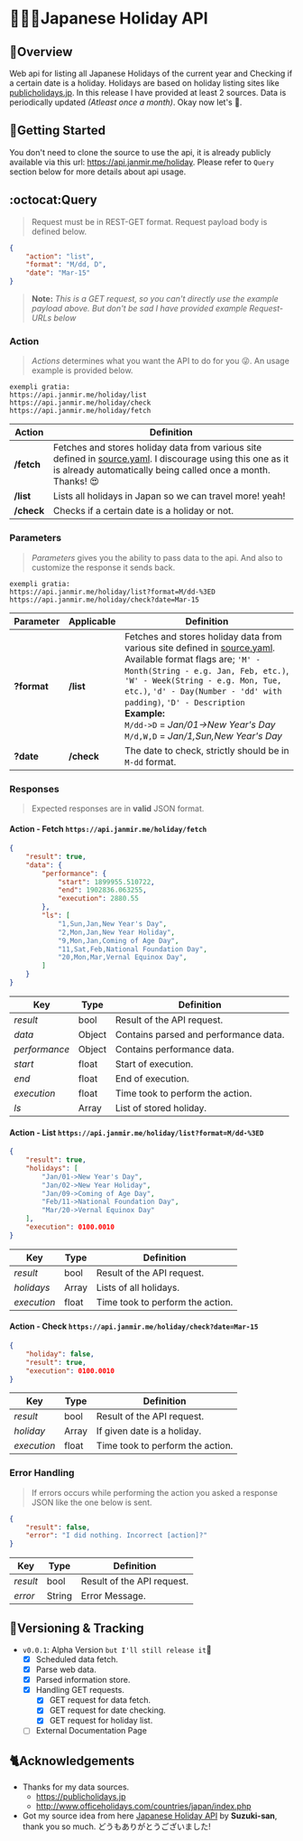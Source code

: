 # :maple_leaf::japan::japanese_castle:Japanese Holiday API
## :mount_fuji:Overview
Web api for listing all Japanese Holidays of the current year and Checking if a certain date is a holiday.
Holidays are based on holiday listing sites like [publicholidays.jp](https://publicholidays.jp). In this release I have provided at least 2 sources. 
Data is periodically updated *(Atleast once a month)*. Okay now let's :bullettrain_side:.
## :tokyo_tower:Getting Started
You don't need to clone the source to use the api, it is already publicly available via this url: https://api.janmir.me/holiday. Please refer to `Query` section below for more details about api usage.
## :octocat:Query
> Request must be in REST-GET format.
Request payload body is defined below.
```json
{
    "action": "list",
    "format": "M/dd, D",
    "date": "Mar-15"
}
```
> **Note:** *This is a GET request, so you can't directly use the example payload above. But don't be sad I have provided example Request-URLs below*
### Action
> *Actions* determines what you want the API to do for you :stuck_out_tongue_winking_eye:. An usage example is provided below.
```url
exempli gratia:
https://api.janmir.me/holiday/list
https://api.janmir.me/holiday/check
https://api.janmir.me/holiday/fetch
```
Action | Definition
------------ | -------------
**/fetch** | Fetches and stores holiday data from various site defined in [source.yaml](https://github.com/janmir/tgif-jp/blob/master/source.yaml). I discourage using this one as it is already automatically being called once a month. Thanks! :heart_eyes:
**/list** | Lists all holidays in Japan so we can travel more! yeah!
**/check** | Checks if a certain date is a holiday or not.
### Parameters
> *Parameters* gives you the ability to pass data to the api. And also to customize the response it sends back.
```url
exempli gratia:
https://api.janmir.me/holiday/list?format=M/dd-%3ED
https://api.janmir.me/holiday/check?date=Mar-15
```
Parameter | Applicable| Definition
------------ | ------------- | -------------
**?format** | **/list** | Fetches and stores holiday data from various site defined in [source.yaml](https://github.com/janmir/tgif-jp/blob/master/source.yaml). Available format flags are; `'M' - Month(String - e.g. Jan, Feb, etc.)`, `'W' - Week(String - e.g. Mon, Tue, etc.)`, `'d' - Day(Number - 'dd' with padding)`, `'D' - Description`<br/>**Example:**<br/>`M/dd->D` = *Jan/01->New Year's Day*<br/>`M/d,W,D` = *Jan/1,Sun,New Year's Day*
**?date** | **/check** | The date to check, strictly should be in `M-dd` format.
### Responses
> Expected responses are in **valid** JSON format.
#### Action - Fetch `https://api.janmir.me/holiday/fetch`
```json
{
    "result": true,
    "data": {
        "performance": {
            "start": 1899955.510722,
            "end": 1902836.063255,
            "execution": 2880.55
        },
        "ls": [
            "1,Sun,Jan,New Year's Day",
            "2,Mon,Jan,New Year Holiday",
            "9,Mon,Jan,Coming of Age Day",
            "11,Sat,Feb,National Foundation Day",
            "20,Mon,Mar,Vernal Equinox Day",
        ]
    }
}
```
Key | Type | Definition
------------ | ------------- | -------------
*result* | bool | Result of the API request.
*data* | Object | Contains parsed and performance data.
*performance* | Object | Contains performance data.
*start* | float | Start of execution.
*end* | float | End of execution.
*execution* | float | Time took to perform the action.
*ls* | Array | List of stored holiday.
#### Action - List `https://api.janmir.me/holiday/list?format=M/dd-%3ED`
```json
{
    "result": true,
    "holidays": [
        "Jan/01->New Year's Day",
        "Jan/02->New Year Holiday",
        "Jan/09->Coming of Age Day",
        "Feb/11->National Foundation Day",
        "Mar/20->Vernal Equinox Day"
    ],
    "execution": 0100.0010
}
```
Key | Type | Definition
------------ | ------------- | -------------
*result* | bool | Result of the API request.
*holidays* | Array | Lists of all holidays.
*execution* | float | Time took to perform the action.
#### Action - Check `https://api.janmir.me/holiday/check?date=Mar-15`
```json
{
    "holiday": false,
    "result": true,
    "execution": 0100.0010
}
```
Key | Type | Definition
------------ | ------------- | -------------
*result* | bool | Result of the API request.
*holiday* | Array | If given date is a holiday.
*execution* | float | Time took to perform the action.
### Error Handling
> If errors occurs while performing the action you asked a response JSON like the one below is sent.
```json
{
    "result": false,
    "error": "I did nothing. Incorrect [action]?"
}
```
Key | Type | Definition
------------ | ------------- | -------------
*result* | bool | Result of the API request.
*error* | String | Error Message.
## :cherry_blossom:Versioning & Tracking
- `v0.0.1`: Alpha Version `but I'll still release it`:hankey:
    - [x] Scheduled data fetch.
    - [x] Parse web data.
    - [x] Parsed information store.
    - [x] Handling GET requests.
        - [x] GET request for data fetch.
        - [x] GET request for date checking.
        - [x] GET request for holiday list.
    - [ ] External Documentation Page
## :cat2:Acknowledgements
- Thanks for my data sources.
    - https://publicholidays.jp
    - http://www.officeholidays.com/countries/japan/index.php
- Got my source idea from here [Japanese Holiday API](https://github.com/suzuki-shunsuke/japanese-holiday-api) by **Suzuki-san**, thank you so much. どうもありがとうございました!